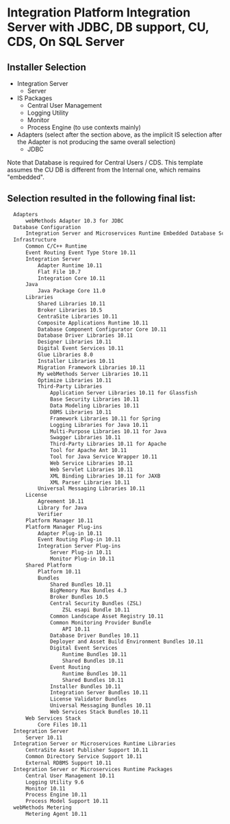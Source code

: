 # Integration Platform Integration Server with JDBC, DB support, CU, CDS, On SQL Server

## Installer Selection

* Integration Server
  + Server
* IS Packages
  + Central User Management
  + Logging Utility
  + Monitor
  + Process Engine (to use contexts mainly)
* Adapters (select after the section above, as the implicit IS selection after the Adapter is not producing the same overall selection)
  + JDBC

Note that Database is required for Central Users / CDS. This template assumes the CU DB is different from the Internal one, which remains "embedded".

## Selection resulted in the following final list:

```txt
  Adapters
      webMethods Adapter 10.3 for JDBC
  Database Configuration
      Integration Server and Microservices Runtime Embedded Database Scripts 10.11
  Infrastructure
      Common C/C++ Runtime
      Event Routing Event Type Store 10.11
      Integration Server
          Adapter Runtime 10.11
          Flat File 10.7
          Integration Core 10.11
      Java
          Java Package Core 11.0
      Libraries
          Shared Libraries 10.11
          Broker Libraries 10.5
          CentraSite Libraries 10.11
          Composite Applications Runtime 10.11
          Database Component Configurator Core 10.11
          Database Driver Libraries 10.11
          Designer Libraries 10.11
          Digital Event Services 10.11
          Glue Libraries 8.0
          Installer Libraries 10.11
          Migration Framework Libraries 10.11
          My webMethods Server Libraries 10.11
          Optimize Libraries 10.11
          Third-Party Libraries
              Application Server Libraries 10.11 for Glassfish
              Base Security Libraries 10.11
              Data Modeling Libraries 10.11
              DBMS Libraries 10.11
              Framework Libraries 10.11 for Spring
              Logging Libraries for Java 10.11
              Multi-Purpose Libraries 10.11 for Java
              Swagger Libraries 10.11
              Third-Party Libraries 10.11 for Apache
              Tool for Apache Ant 10.11
              Tool for Java Service Wrapper 10.11
              Web Service Libraries 10.11
              Web Servlet Libraries 10.11
              XML Binding Libraries 10.11 for JAXB
              XML Parser Libraries 10.11
          Universal Messaging Libraries 10.11
      License
          Agreement 10.11
          Library for Java
          Verifier
      Platform Manager 10.11
      Platform Manager Plug-ins
          Adapter Plug-in 10.11
          Event Routing Plug-in 10.11
          Integration Server Plug-ins
              Server Plug-in 10.11
              Monitor Plug-in 10.11
      Shared Platform
          Platform 10.11
          Bundles
              Shared Bundles 10.11
              BigMemory Max Bundles 4.3
              Broker Bundles 10.5
              Central Security Bundles (ZSL)
                  ZSL esapi Bundle 10.11
              Common Landscape Asset Registry 10.11
              Common Monitoring Provider Bundle
                  API 10.11
              Database Driver Bundles 10.11
              Deployer and Asset Build Environment Bundles 10.11
              Digital Event Services
                  Runtime Bundles 10.11
                  Shared Bundles 10.11
              Event Routing
                  Runtime Bundles 10.11
                  Shared Bundles 10.11
              Installer Bundles 10.11
              Integration Server Bundles 10.11
              License Validator Bundles
              Universal Messaging Bundles 10.11
              Web Services Stack Bundles 10.11
      Web Services Stack
          Core Files 10.11
  Integration Server
      Server 10.11
  Integration Server or Microservices Runtime Libraries
      CentraSite Asset Publisher Support 10.11
      Common Directory Service Support 10.11
      External RDBMS Support 10.11
  Integration Server or Microservices Runtime Packages
      Central User Management 10.11
      Logging Utility 9.6
      Monitor 10.11
      Process Engine 10.11
      Process Model Support 10.11
  webMethods Metering
      Metering Agent 10.11
```

